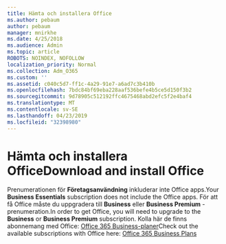 ```yaml
---
title: Hämta och installera Office
ms.author: pebaum
author: pebaum
manager: mnirkhe
ms.date: 4/25/2018
ms.audience: Admin
ms.topic: article
ROBOTS: NOINDEX, NOFOLLOW
localization_priority: Normal
ms.collection: Adm_O365
ms.custom: ''
ms.assetid: c040c5d7-ff1c-4a29-91e7-a6ad7c3b410b
ms.openlocfilehash: 7bdc84bf69eba228aaf536befe4b5ce5d150f3b2
ms.sourcegitcommit: 9d78905c512192ffc4675468abd2efc5f2e4baf4
ms.translationtype: MT
ms.contentlocale: sv-SE
ms.lasthandoff: 04/23/2019
ms.locfileid: "32398980"
---
```

# <a name="download-and-install-office"></a><span data-ttu-id="b5355-102">Hämta och installera Office</span><span class="sxs-lookup"><span data-stu-id="b5355-102">Download and install Office</span></span>

<span data-ttu-id="b5355-103">Prenumerationen för **Företagsanvändning** inkluderar inte Office apps.</span><span class="sxs-lookup"><span data-stu-id="b5355-103">Your **Business Essentials** subscription does not include the Office apps.</span></span> <span data-ttu-id="b5355-104">För att få Office måste du uppgradera till **Business** eller **Business Premium** -prenumeration.</span><span class="sxs-lookup"><span data-stu-id="b5355-104">In order to get Office, you will need to upgrade to the **Business** or **Business Premium** subscription.</span></span> <span data-ttu-id="b5355-105">Kolla här de finns abonnemang med Office: [Office 365 Business-planer](https://products.office.com/compare-all-microsoft-office-products?tab=2)</span><span class="sxs-lookup"><span data-stu-id="b5355-105">Check out the available subscriptions with Office here: [Office 365 Business Plans](https://products.office.com/compare-all-microsoft-office-products?tab=2)</span></span>
  

